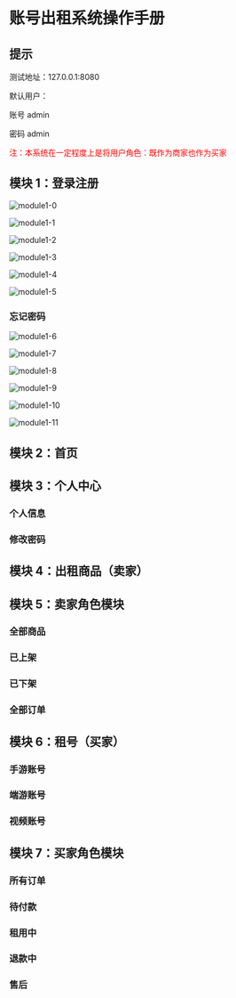 # 账号出租系统操作手册
## 提示
测试地址：127.0.0.1:8080

默认用户： 

账号 admin

密码 admin

<font color=#FF0000> 注：本系统在一定程度上是将用户角色：既作为商家也作为买家 </font>

## 模块 1：登录注册
![module1-0](/document/image/system_detail/module1-0.png)

![module1-1](/document/image/system_detail/module1-1.png)

![module1-2](/document/image/system_detail/module1-2.png)

![module1-3](/document/image/system_detail/module1-3.png)

![module1-4](/document/image/system_detail/module1-4.png)

![module1-5](/document/image/system_detail/module1-5.png)

### 忘记密码

![module1-6](/document/image/system_detail/module1-6.png)

![module1-7](/document/image/system_detail/module1-7.png)

![module1-8](/document/image/system_detail/module1-8.png)

![module1-9](/document/image/system_detail/module1-9.png)

![module1-10](/document/image/system_detail/module1-10.png)

![module1-11](/document/image/system_detail/module1-11.png)

## 模块 2：首页

## 模块 3：个人中心

### 个人信息

### 修改密码
## 模块 4：出租商品（卖家）

## 模块 5：卖家角色模块

### 全部商品
### 已上架
### 已下架
### 全部订单
## 模块 6：租号（买家）
### 手游账号
### 端游账号
### 视频账号
## 模块 7：买家角色模块
### 所有订单
### 待付款
### 租用中
### 退款中
### 售后